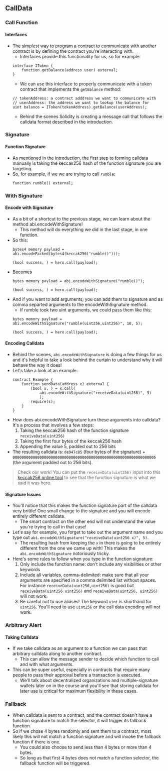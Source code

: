 ## CallData

### Call Function

#### Interfaces
- The simplest way to program a contract to communicate with another contract is by defining the contract you're interacting with. 
    - Interfaces provide this functionality for us, so for example:
    ```solidity
    interface IToken {
        function getBalance(address user) external;
    }
    ```
    -  We can use this interface to properly communicate with a token contract that implements the ``getBalance`` method:
    ```solidity
    // tokenAddress: a contract adddress we want to communicate with
    // userAddress: the address we want to lookup the balance for
    uint balance = IToken(tokenAddress).getBalance(userAddress);
    ```
    - Behind the scenes Solidity is creating a message call that follows the calldata format described in the introduction.

### Signature
#### Function Signature
- As mentioned in the introduction, the first step to forming calldata manually is taking the keccak256 hash of the function signature you are targeting.
- So, for example, if we we are trying to call ``rumble``:
    ```solidity
    function rumble() external;
    ```

### With Signature
#### Encode with Signature
- As a bit of a shortcut to the previous stage, we can learn about the method abi.encodeWithSignature! 
    - This method will do everything we did in the last stage, in one function.
- So this:
    ```solidity
    bytes4 memory payload = abi.encodePacked(bytes4(keccak256("rumble()")));

    (bool success, ) = hero.call(payload);
    ```
- Becomes
    ```solidity
    bytes memory payload = abi.encodeWithSignature("rumble()");

    (bool success, ) = hero.call(payload);
    ```
- And if you want to add arguments, you can add them to signature and as comma separted arguments to the encodeWithSignature method. 
    - If rumble took two uint arguments, we could pass them like this:
    ```solidity
    bytes memory payload = abi.encodeWithSignature("rumble(uint256,uint256)", 10, 5);

    (bool success, ) = hero.call(payload);
    ```
#### Encoding Calldata
- Behind the scenes, ``abi.encodeWithSignature`` is doing a few things for us and it's helpful to take a look behind the curtain to understand why it will behave the way it does!
- Let's take a look at an example:
    ```solidity
    contract Example {
        function sendData(address x) external {
            (bool s, ) = x.call(
                abi.encodeWithSignature("receiveData(uint256)", 5)
                );
            require(s);
        }
    }
    ```
- How does abi.encodeWithSignature turn these arguments into calldata? It's a process that involves a few steps:
    1. Taking the keccak256 hash of the function signature ``receiveData(uint256)``
    1. Taking the first four bytes of the keccak256 hash
    1. Appending the value 5, padded out to 256 bits
- The resulting calldata is: ``de947c85`` (four bytes of the signature) + ``0000000000000000000000000000000000000000000000000000000000000005`` (the argument padded out to 256 bits).
> Check our work! You can put the ``receiveData(uint256)`` input into this [keccak256 online tool](https://emn178.github.io/online-tools/keccak_256.html) to see that the function signature is what we said it was here.
#### Signature Issues
- You'll notice that this makes the function signature part of the calldata very brittle! One small change to the signature and you will encode entirely different calldata.
    - The smart contract on the other end will not understand the value you're trying to call in that case!
- Let's say for example, you forget to take out the argument name and you type out ``abi.encodeWithSignature("receiveData(uint256 x)", 5)``.
    - The resulting hash from keeping the ``x`` in there is going to be entirely different from the one we came up with! This makes the ``abi.encodeWithSignature`` notoriously tricky.
- Here's some rules to follow when you type in the function signature:
    1. Only include the function name: don't include any visibilities or other keywords
    1. Include all variables, comma-delimited: make sure that all your arguments are specified in a comma delimited list without spaces. For instance ``receiveData(uint256,uint256)`` is good but ``receiveData(uint256 uint256)`` and ``receiveData(uint256, uint256)`` will not work.
    1. Be careful not to use aliases! The keyword ``uint`` is shorthand for ``uint256``. You'll need to use ``uint256`` or the call data encoding will not work.

### Arbitrary Alert
#### Taking Calldata
- If we take calldata as an argument to a function we can pass that arbitrary calldata along to another contract.
    - This can allow the message sender to decide which function to call and with what arguments.
- This can be super useful, especially in contracts that require many people to pass their approval before a transaction is executed.
    - We'll talk about decentralized organizations and multiple-signature wallets later on in the course and you'll see that storing calldata for later use is critical for maximum flexibility in these cases.

### Fallback
- When calldata is sent to a contract, and the contract doesn't have a function signature to match the selector, it will trigger its fallback function.
- So if we chose 4 bytes randomly and sent them to a contract, most likely this will not match a function signature and will invoke the fallback function if there is one.
    - You could also choose to send less than 4 bytes or more than 4 bytes.
    - So long as that first 4 bytes does not match a function selector, the fallback function will be triggered.